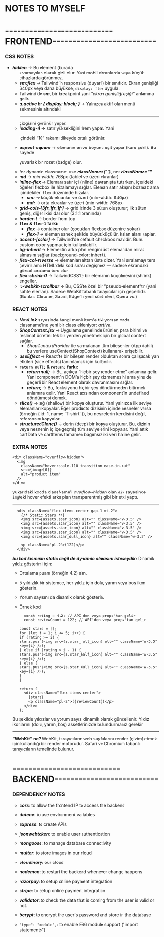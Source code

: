 # NOTES TO MYSELF

# ---------------------------FRONTEND--------------------------

### CSS NOTES

- **_hidden_** → Bu element (burada <ul>) varsayılan olarak gizli olur. Yani mobil ekranlarda veya küçük cihazlarda görünmez.
- **_sm:flex_** → Tailwind’in responsive (duyarlı) bir sınıfıdır. Ekran genişliği 640px veya daha büyükse, `display: flex` uygula.
- Tailwind’de **_sm_**, bir breakpoint yani _“ekran genişliği eşiği”_ anlamına gelir.
- **_a.active hr { display: block; }_** → Yalnızca aktif olan menü sekmesinin altındaki <hr> çizgisini görünür yapar.
- **_leading-4_** → satır yüksekliğini 1rem yapar. Yani <p> içindeki “10” rakamı dikeyde ortalı görünür.
- **_aspect-square_** → elemanın en ve boyunu eşit yapar (kare şekil). Bu sayede <p> yuvarlak bir rozet (badge) olur.
- for dynamic classname: use **_className={``}_**, not **_className=""_**.
- **_md_** → _min-width:_ 768px (tablet ve üzeri ekranlar)
- **_inline-flex_** → Elemanı satır içi (inline) davranışta tutarken, içerideki öğeleri flexbox ile hizalamayı sağlar. Eleman satır akışını bozmaz ama içindekileri `flex` düzeninde hizalar.
  - **_sm:_** → küçük ekranlar ve üzeri (min-width: 640px)
  - **_md:_** → orta ekranlar ve üzeri (min-width: 768px)
- **_grid-cols-[3fr_1fr_1fr]_** → grid içinde 3 sütun oluşturur; ilk sütun geniş, diğer ikisi dar olur (3:1:1 oranında)
- **_border-t_** → border from top
- **`flex` & `flex-1` farkı:**
  - **_flex_** → container olur (çocukları flexbox düzenine sokar)
  - **_flex-1_** → eleman esnek şekilde büyür/küçülür, kalan alanı kaplar.
- **_accent-[color]_** → Tailwind’de default checkbox mavidir. Bunu custom color yapmak için kullanılabilir.
- **_bg-inherit_** → Elementin arka plan rengini üst elemandan miras almasını sağlar (background-color: inherit).
- **_flex-col-reverse_** → elemanları alttan üste dizer. Yani sıralamayı ters çevirir ama HTML’deki kod sırası değişmez — sadece ekrandaki görsel sıralama ters olur
- **_flex-shrink-0_** → TailwindCSS’te bir elemanın küçülmesini (shrink) engeller.
- **_::-webkit-scrollbar_** → Bu, CSS’te özel bir “pseudo-element”tir (yani sahte eleman). Sadece WebKit tabanlı tarayıcılar için geçerlidir.(Bunlar: Chrome, Safari, Edge’in yeni sürümleri, Opera vs.)

### REACT NOTES

- **_NavLink_** sayesinde hangi menü item'e tıklıyorsan onda classname'ine yeni bir class ekleniyor: _active_.
- **_ShopContext.jsx_** → Uygulama genelinde ürünler, para birimi ve teslimat ücretini tek bir yerden yönetmek için bir global context sağlar.
  - _ShopContextProvider_ ile sarmalanan tüm bileşenler (App dahil) bu verilere useContext(ShopContext) kullanarak erişebilir.
- **_useEffect_** → React’te bir bileşen render olduktan sonra çalışacak yan etkileri (side effects) tanımlamak için kullanılır.
- **`return null;` & `return;` farkı:**
  - **_return null;_** → Bu, açıkça “hiçbir şey render etme” anlamına gelir.
    Yani component’in DOM’a hiçbir şey çizmemesini ama yine de geçerli bir React element olarak davranmasını sağlar.
  - **_return;_** → Bu, fonksiyonu hiçbir şey döndürmeden bitirmek anlamına gelir.
    Yani React açısından component’in undefined döndürmesi demek.
- **_slice()_** → sığ (shallow) bir kopya oluşturur. Yani yalnızca ilk seviye elemanları kopyalar.
  Eğer products dizisinin içinde nesneler varsa (örneğin { id: 1, name: 'T-shirt' }), bu nesnelerin kendisini değil, referansını kopyalar.
- **_structuredClone()_** → derin (deep) bir kopya oluşturur. Bu, dizinin veya nesnenin iç içe geçmiş tüm seviyelerini kopyalar.
  Yani artık cartData ve cartItems tamamen bağımsız iki veri haline gelir.

### EXTRA NOTES

```
<div className="overflow-hidden">
  <img
    className="hover:scale-110 transition ease-in-out"
    src={image[0]}
    alt="product item"
  />
</div>
```

yukarıdaki kodda className'i _overflow-hidden_ olan `div` sayesinde `img`teki hover efekti arka plan transparentmiş gibi bir etki yaptı.

---

```
  <div className="flex items-center gap-1 mt-2">
    {/* Static Stars */}
    <img src={assets.star_icon} alt="" className="w-3.5" />
    <img src={assets.star_icon} alt="" className="w-3.5" />
    <img src={assets.star_icon} alt="" className="w-3.5" />
    <img src={assets.star_icon} alt="" className="w-3.5" />
    <img src={assets.star_dull_icon} alt="" className="w-3.5" />

    <p className="pl-2">(122)</p>
  </div>
```

**_bu kod kısmının static değil de dynamic olmasını isteseydik:_**
Dinamik yıldız gösterimi için:

- Ortalama puanı (örneğin 4.2) alın.
- 5 yıldızlık bir sistemde, her yıldız için dolu, yarım veya boş ikon gösterin.
- Yorum sayısını da dinamik olarak gösterin.
- Örnek kod:

  ```
    const rating = 4.2; // API'den veya props'tan gelir
    const reviewCount = 122; // API'den veya props'tan gelir

  const stars = [];
  for (let i = 1; i <= 5; i++) {
  if (rating >= i) {
  stars.push(<img src={s.star_full_icon} alt="" className="w-3.5" key={i} />);
  } else if (rating > i - 1) {
  stars.push(<img src={s.star_half_icon} alt="" className="w-3.5" key={i} />);
  } else {
  stars.push(<img src={s.star_dull_icon} alt="" className="w-3.5" key={i} />);
  }
  }

  return (
    <div className="flex items-center">
      {stars}
      <p className="pl-2">({reviewCount})</p>
    </div>
  );
  ```

Bu şekilde yıldızlar ve yorum sayısı dinamik olarak güncellenir. Yıldız ikonlarını (dolu, yarım, boş) assetlerinizde bulundurmanız gerekir.

---

**“WebKit” ne?**
WebKit, tarayıcıların web sayfalarını render (çizim) etmek için kullandığı bir render motorudur.
Safari ve Chromium tabanlı tarayıcıların temelinde bulunur.

# ---------------------------BACKEND--------------------------

### DEPENDENCY NOTES

- **_cors_**: to allow the frontend IP to access the backend
- **_dotenv_**: to use environment variables
- **_express_**: to create APIs
- **_jsonwebtoken_**: to enable user authentication
- **_mongoose_**: to manage database connectivity
- **_multer_**: to store images in our cloud
- **_cloudinary_**: our cloud
- **_nodemon_**: to restart the backend whenever change happens
- **_razorpay_**: to setup online payment integration
- **_stripe_**: to setup online payment integration
- **_validator_**: to check the data that is coming from the user is valid or not.
- **_bcrypt_**: to encrypt the user's password and store in the database

- `"type": "module",`: to enable ES6 module support ("import statements")
